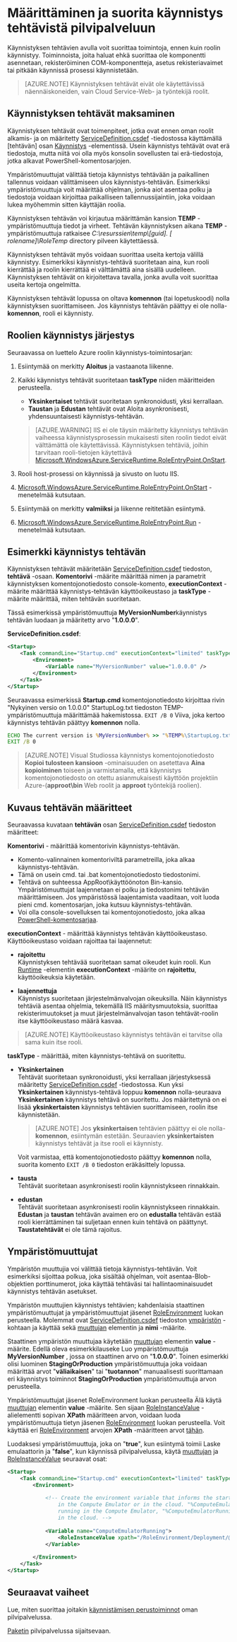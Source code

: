 <properties 
pageTitle="Suorita käynnistys tehtävät Azure pilvipalveluihin | Microsoft Azure" 
description="Käynnistyksen tehtävien avulla, kun sovellus pilven palvelun lisätietoja ympäristön valmistelemisesta. Tämä videokurssi sisältää käynnistys tehtävät maksaminen ja kuinka voit tehdä muutoksia" 
services="cloud-services" 
documentationCenter="" 
authors="Thraka" 
manager="timlt" 
editor=""/>
<tags 
ms.service="cloud-services" 
ms.workload="tbd" 
ms.tgt_pltfrm="na" 
ms.devlang="na" 
ms.topic="article" 
ms.date="09/06/2016" 
ms.author="adegeo"/>



# <a name="how-to-configure-and-run-startup-tasks-for-a-cloud-service"></a>Määrittäminen ja suorita käynnistys tehtävistä pilvipalveluun

Käynnistyksen tehtävien avulla voit suorittaa toimintoja, ennen kuin roolin käynnistyy. Toiminnoista, joita haluat ehkä suorittaa ole komponentti asennetaan, rekisteröiminen COM-komponentteja, asetus rekisteriavaimet tai pitkään käynnissä prosessi käynnistetään.

>[AZURE.NOTE] Käynnistyksen tehtävät eivät ole käytettävissä näennäiskoneiden, vain Cloud Service-Web- ja työntekijä roolit.

## <a name="how-startup-tasks-work"></a>Käynnistyksen tehtävät maksaminen

Käynnistyksen tehtävät ovat toimenpiteet, jotka ovat ennen oman roolit alkamis- ja on määritetty [ServiceDefinition.csdef] -tiedostossa käyttämällä [tehtävän] osan [Käynnistys] -elementissä. Usein käynnistys tehtävät ovat erä tiedostoja, mutta niitä voi olla myös konsolin sovellusten tai erä-tiedostoja, jotka alkavat PowerShell-komentosarjojen.

Ympäristömuuttujat välittää tietoja käynnistys tehtävään ja paikallinen tallennus voidaan välittämiseen ulos käynnistys-tehtävän. Esimerkiksi ympäristömuuttuja voit määrittää ohjelman, jonka aiot asentaa polku ja tiedostoja voidaan kirjoittaa paikalliseen tallennussijaintiin, joka voidaan lukea myöhemmin sitten käyttäjän roolia.

Käynnistyksen tehtävän voi kirjautua määrittämän kansion **TEMP** -ympäristömuuttuja tiedot ja virheet. Tehtävän käynnistyksen aikana **TEMP** -ympäristömuuttuja ratkaisee *C:\\resurssien\\temp\\[guid]. [ rolename]\\RoleTemp* directory pilveen käytettäessä.

Käynnistyksen tehtävät myös voidaan suorittaa useita kertoja välillä käynnistyy. Esimerkiksi käynnistys-tehtävä suoritetaan aina, kun rooli kierrättää ja roolin kierrättää ei välttämättä aina sisällä uudelleen. Käynnistyksen tehtävät on kirjoitettava tavalla, jonka avulla voit suorittaa useita kertoja ongelmitta.

Käynnistyksen tehtävät lopussa on oltava **komennon** (tai lopetuskoodi) nolla käynnistyksen suorittamiseen. Jos käynnistys tehtävän päättyy ei ole nolla- **komennon**, rooli ei käynnisty.


## <a name="role-startup-order"></a>Roolien käynnistys järjestys

Seuraavassa on luettelo Azure roolin käynnistys-toimintosarjan:

1. Esiintymää on merkitty **Aloitus** ja vastaanota liikenne.

2. Kaikki käynnistys tehtävät suoritetaan **taskType** niiden määritteiden perusteella.
    - **Yksinkertaiset** tehtävät suoritetaan synkronoidusti, yksi kerrallaan.
    - **Taustan** ja **Edustan** tehtävät ovat Aloita asynkronisesti, yhdensuuntaisesti käynnistys-tehtävän.  
       
    > [AZURE.WARNING] IIS ei ole täysin määritetty käynnistys tehtävän vaiheessa käynnistysprosessin mukaisesti siten roolin tiedot eivät välttämättä ole käytettävissä. Käynnistyksen tehtäviä, joihin tarvitaan rooli-tietojen käytettävä [Microsoft.WindowsAzure.ServiceRuntime.RoleEntryPoint.OnStart](https://msdn.microsoft.com/library/azure/microsoft.windowsazure.serviceruntime.roleentrypoint.onstart.aspx).

3. Rooli host-prosessi on käynnissä ja sivusto on luotu IIS.

4. [Microsoft.WindowsAzure.ServiceRuntime.RoleEntryPoint.OnStart](https://msdn.microsoft.com/library/azure/microsoft.windowsazure.serviceruntime.roleentrypoint.onstart.aspx) -menetelmää kutsutaan.

5. Esiintymää on merkitty **valmiiksi** ja liikenne reititetään esiintymä.

6. [Microsoft.WindowsAzure.ServiceRuntime.RoleEntryPoint.Run](https://msdn.microsoft.com/library/azure/microsoft.windowsazure.serviceruntime.roleentrypoint.run.aspx) -menetelmää kutsutaan.


## <a name="example-of-a-startup-task"></a>Esimerkki käynnistys tehtävän

Käynnistyksen tehtävät määritetään [ServiceDefinition.csdef] tiedoston, **tehtävä** -osaan. **Komentorivi** -määrite määrittää nimen ja parametrit käynnistyksen komentojonotiedosto console-komento, **executionContext** -määrite määrittää käynnistys-tehtävän käyttöoikeustaso ja **taskType** -määrite määrittää, miten tehtävän suoritetaan.

Tässä esimerkissä ympäristömuuttuja **MyVersionNumber**käynnistys tehtävän luodaan ja määritetty arvo "**1.0.0.0**".

**ServiceDefinition.csdef**:

```xml
<Startup>
    <Task commandLine="Startup.cmd" executionContext="limited" taskType="simple" >
        <Environment>
            <Variable name="MyVersionNumber" value="1.0.0.0" />
        </Environment>
    </Task>
</Startup>
```

Seuraavassa esimerkissä **Startup.cmd** komentojonotiedosto kirjoittaa rivin "Nykyinen versio on 1.0.0.0" StartupLog.txt tiedoston TEMP-ympäristömuuttuja määrittämää hakemistossa. `EXIT /B 0` Viiva, joka kertoo käynnistys tehtävän päättyy **komennon** nolla.

```cmd
ECHO The current version is %MyVersionNumber% >> "%TEMP%\StartupLog.txt" 2>&1
EXIT /B 0
```

> [AZURE.NOTE] Visual Studiossa käynnistys komentojonotiedosto **Kopioi tulosteen kansioon** -ominaisuuden on asetettava **Aina kopioiminen** toiseen ja varmistamalla, että käynnistys komentojonotiedosto on otettu asianmukaisesti käyttöön projektiin Azure-(**approot\\bin** Web roolit ja **approot** työntekijä roolien).

## <a name="description-of-task-attributes"></a>Kuvaus tehtävän määritteet

Seuraavassa kuvataan **tehtävän** osan [ServiceDefinition.csdef] tiedoston määritteet:

**Komentorivi** - määrittää komentorivin käynnistys-tehtävän.

- Komento-valinnainen komentoriviltä parametreilla, joka alkaa käynnistys-tehtävän.
- Tämä on usein cmd. tai .bat komentojonotiedosto tiedostonimi.
- Tehtävä on suhteessa AppRoot\\käyttöönoton Bin-kansio. Ympäristömuuttujat laajennetaan ei polku ja tiedostonimi tehtävän määrittämiseen. Jos ympäristössä laajentamista vaaditaan, voit luoda pieni cmd. komentosarjan, joka kutsuu käynnistys-tehtävän.
- Voi olla console-sovelluksen tai komentojonotiedosto, joka alkaa [PowerShell-komentosarjaa](cloud-services-startup-tasks-common.md#create-a-powershell-startup-task).

**executionContext** - määrittää käynnistys tehtävän käyttöoikeustaso. Käyttöoikeustaso voidaan rajoittaa tai laajennetut:

- **rajoitettu**  
Käynnistyksen tehtävää suoritetaan samat oikeudet kuin rooli. Kun [Runtime] -elementin **executionContext** -määrite on **rajoitettu**, käyttöoikeuksia käytetään.

- **laajennettuja**  
Käynnistys suoritetaan järjestelmänvalvojan oikeuksilla. Näin käynnistys tehtäviä asentaa ohjelmia, tekemällä IIS määritysmuutoksia, suorittaa rekisterimuutokset ja muut järjestelmänvalvojan tason tehtävät-roolin itse käyttöoikeustaso määrä kasvaa.  

> [AZURE.NOTE] Käyttöoikeustaso käynnistys tehtävän ei tarvitse olla sama kuin itse rooli.

**taskType** - määrittää, miten käynnistys-tehtävä on suoritettu.

- **Yksinkertainen**  
Tehtävät suoritetaan synkronoidusti, yksi kerrallaan järjestyksessä määritetty [ServiceDefinition.csdef] -tiedostossa. Kun yksi **Yksinkertainen** käynnistys-tehtävä loppuu **komennon** nolla-seuraava **Yksinkertainen** käynnistys tehtävä on suoritettu. Jos määritettynä on ei lisää **yksinkertaisten** käynnistys tehtävien suorittamiseen, roolin itse käynnistetään.   

    > [AZURE.NOTE] Jos **yksinkertaisen** tehtävien päättyy ei ole nolla- **komennon**, esiintymän estetään. Seuraavien **yksinkertaisten** käynnistys tehtävät ja itse rooli ei käynnisty.

    Voit varmistaa, että komentojonotiedosto päättyy **komennon** nolla, suorita komento `EXIT /B 0` tiedoston eräkäsittely lopussa.

- **tausta**  
Tehtävät suoritetaan asynkronisesti roolin käynnistykseen rinnakkain.

- **edustan**  
Tehtävät suoritetaan asynkronisesti roolin käynnistykseen rinnakkain. **Edustan** ja **taustan** tehtävän avaimen ero on **edustalla** tehtävän estää rooli kierrättäminen tai suljetaan ennen kuin tehtävä on päättynyt. **Taustatehtävät** ei ole tämä rajoitus.

## <a name="environment-variables"></a>Ympäristömuuttujat

Ympäristön muuttujia voi välittää tietoja käynnistys-tehtävän. Voit esimerkiksi sijoittaa polkua, joka sisältää ohjelman, voit asentaa-Blob-objektien porttinumerot, joka käyttää tehtäväsi tai hallintaominaisuudet käynnistys tehtävän asetukset.

Ympäristön muuttujien käynnistys tehtävien; kahdenlaisia staattinen ympäristömuuttujat ja ympäristömuuttujat jäsenet [RoleEnvironment] luokan perusteella. Molemmat ovat [ServiceDefinition.csdef] tiedoston [ympäristön] -kohtaan ja käyttää sekä [muuttujan] elementin ja **nimi** -määrite.

Staattinen ympäristön muuttujaa käytetään [muuttujan] elementin **value** -määrite. Edellä oleva esimerkkilauseke Luo ympäristömuuttuja **MyVersionNumber** , jossa on staattinen arvo on "**1.0.0.0**". Toinen esimerkki olisi luominen **StagingOrProduction** ympäristömuuttuja joka voidaan määrittää arvot "**väliaikaisen**" tai "**tuotannon**" manuaalisesti suorittamaan eri käynnistys toiminnot **StagingOrProduction** ympäristömuuttuja arvon perusteella.

Ympäristömuuttujat jäsenet RoleEnvironment luokan perusteella Älä käytä [muuttujan] elementin **value** -määrite. Sen sijaan [RoleInstanceValue] -alielementti sopivan **XPath** määritteen arvon, voidaan luoda ympäristömuuttuja tietyn jäsenen [RoleEnvironment] luokan perusteella. Voit käyttää eri [RoleEnvironment] arvojen **XPath** -määritteen arvot [tähän](cloud-services-role-config-xpath.md).



Luodaksesi ympäristömuuttuja, joka on "**true**", kun esiintymä toimii Laske emulaattorin ja "**false**", kun käynnissä pilvipalvelussa, käytä [muuttujan] ja [RoleInstanceValue] seuraavat osat:

```xml
<Startup>
    <Task commandLine="Startup.cmd" executionContext="limited" taskType="simple">
        <Environment>
    
            <!-- Create the environment variable that informs the startup task whether it is running
                in the Compute Emulator or in the cloud. "%ComputeEmulatorRunning%"=="true" when
                running in the Compute Emulator, "%ComputeEmulatorRunning%"=="false" when running
                in the cloud. -->
    
            <Variable name="ComputeEmulatorRunning">
                <RoleInstanceValue xpath="/RoleEnvironment/Deployment/@emulated" />
            </Variable>
    
        </Environment>
    </Task>
</Startup>
```

## <a name="next-steps"></a>Seuraavat vaiheet
Lue, miten suorittaa joitakin [käynnistämisen perustoiminnot](cloud-services-startup-tasks-common.md) oman pilvipalvelussa.

[Paketin](cloud-services-model-and-package.md) pilvipalvelussa sijaitsevaan.  


[ServiceDefinition.csdef]: cloud-services-model-and-package.md#csdef
[Tehtävä]: https://msdn.microsoft.com/library/azure/gg557552.aspx#Task
[Käynnistys]: https://msdn.microsoft.com/library/azure/gg557552.aspx#Startup
[Runtime]: https://msdn.microsoft.com/library/azure/gg557552.aspx#Runtime
[Ympäristön]: https://msdn.microsoft.com/library/azure/gg557552.aspx#Environment
[Muuttujan]: https://msdn.microsoft.com/library/azure/gg557552.aspx#Variable
[RoleInstanceValue]: https://msdn.microsoft.com/library/azure/gg557552.aspx#RoleInstanceValue
[RoleEnvironment]: https://msdn.microsoft.com/library/azure/microsoft.windowsazure.serviceruntime.roleenvironment.aspx